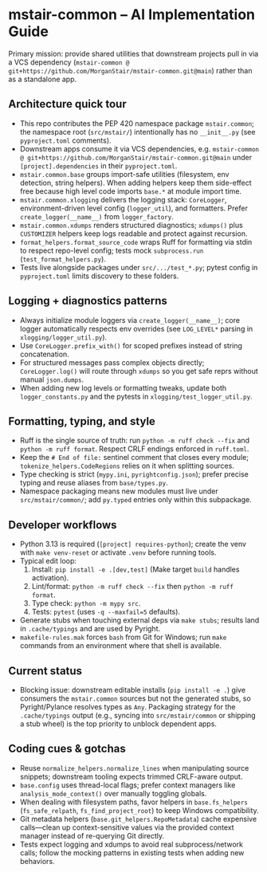 # mstair-common – AI Implementation Guide

Primary mission: provide shared utilities that downstream projects pull in via a VCS dependency (`mstair-common @ git+https://github.com/MorganStair/mstair-common.git@main`) rather than as a standalone app.

## Architecture quick tour

- This repo contributes the PEP 420 namespace package `mstair.common`; the namespace root (`src/mstair/`) intentionally has no `__init__.py` (see `pyproject.toml` comments).
- Downstream apps consume it via VCS dependencies, e.g. `mstair-common @ git+https://github.com/MorganStair/mstair-common.git@main` under `[project].dependencies` in their `pyproject.toml`.
- `mstair.common.base` groups import-safe utilities (filesystem, env detection, string helpers). When adding helpers keep them side-effect free because high level code imports `base.*` at module import time.
- `mstair.common.xlogging` delivers the logging stack: `CoreLogger`, environment-driven level config (`logger_util`), and formatters. Prefer `create_logger(__name__)` from `logger_factory`.
- `mstair.common.xdumps` renders structured diagnostics; `xdumps()` plus `CUSTOMIZER` helpers keep logs readable and protect against recursion.
- `format_helpers.format_source_code` wraps Ruff for formatting via stdin to respect repo-level config; tests mock `subprocess.run` (`test_format_helpers.py`).
- Tests live alongside packages under `src/.../test_*.py`; pytest config in `pyproject.toml` limits discovery to these folders.

## Logging + diagnostics patterns

- Always initialize module loggers via `create_logger(__name__)`; core logger automatically respects env overrides (see `LOG_LEVEL*` parsing in `xlogging/logger_util.py`).
- Use `CoreLogger.prefix_with()` for scoped prefixes instead of string concatenation.
- For structured messages pass complex objects directly; `CoreLogger.log()` will route through `xdumps` so you get safe reprs without manual `json.dumps`.
- When adding new log levels or formatting tweaks, update both `logger_constants.py` and the pytests in `xlogging/test_logger_util.py`.

## Formatting, typing, and style

- Ruff is the single source of truth: run `python -m ruff check --fix` and `python -m ruff format`. Respect CRLF endings enforced in `ruff.toml`.
- Keep the `# End of file:` sentinel comment that closes every module; `tokenize_helpers.CodeRegions` relies on it when splitting sources.
- Type checking is strict (`mypy.ini`, `pyrightconfig.json`); prefer precise typing and reuse aliases from `base/types.py`.
- Namespace packaging means new modules must live under `src/mstair/common/`; add `py.typed` entries only within this subpackage.

## Developer workflows

- Python 3.13 is required (`[project] requires-python`); create the venv with `make venv-reset` or activate `.venv` before running tools.
- Typical edit loop:
  1. Install: `pip install -e .[dev,test]` (Make target `build` handles activation).
  2. Lint/format: `python -m ruff check --fix` then `python -m ruff format`.
  3. Type check: `python -m mypy src`.
  4. Tests: `pytest` (uses `-q --maxfail=5` defaults).
- Generate stubs when touching external deps via `make stubs`; results land in `.cache/typings` and are used by Pyright.
- `makefile-rules.mak` forces `bash` from Git for Windows; run `make` commands from an environment where that shell is available.

## Current status

- Blocking issue: downstream editable installs (`pip install -e .`) give consumers the `mstair.common` sources but not the generated stubs, so Pyright/Pylance resolves types as `Any`. Packaging strategy for the `.cache/typings` output (e.g., syncing into `src/mstair/common` or shipping a stub wheel) is the top priority to unblock dependent apps.

## Coding cues & gotchas

- Reuse `normalize_helpers.normalize_lines` when manipulating source snippets; downstream tooling expects trimmed CRLF-aware output.
- `base.config` uses thread-local flags; prefer context managers like `analysis_mode_context()` over manually toggling globals.
- When dealing with filesystem paths, favor helpers in `base.fs_helpers` (`fs_safe_relpath`, `fs_find_project_root`) to keep Windows compatibility.
- Git metadata helpers (`base.git_helpers.RepoMetadata`) cache expensive calls—clean up context-sensitive values via the provided context manager instead of re-querying Git directly.
- Tests expect logging and xdumps to avoid real subprocess/network calls; follow the mocking patterns in existing tests when adding new behaviors.
